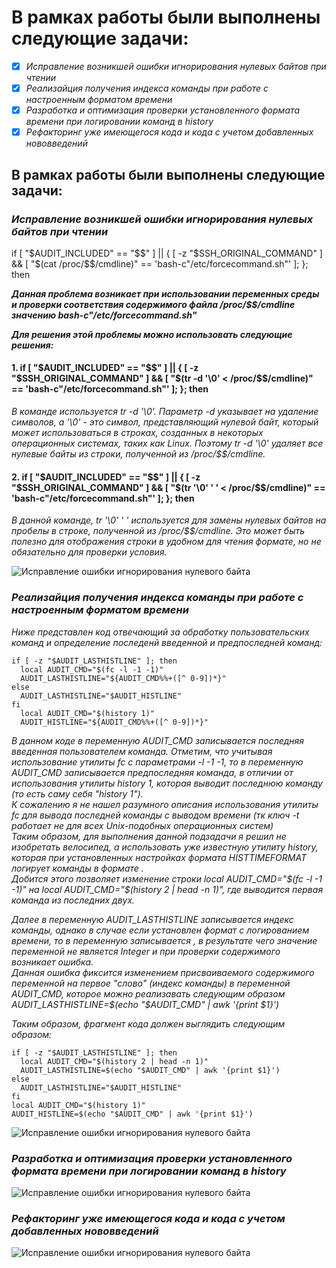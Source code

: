 В рамках работы были выполнены следующие задачи:
=====================================================
- [X] *Исправление возникшей ошибки игнорирования нулевых байтов при чтении*
- [X] *Реализайция получения индекса команды при работе с настроенным форматом времени*
- [X] *Разработка и оптимизация проверки установленного формата времени при логировании команд в history*
- [X] *Рефакторинг уже имеющегося кода и кода с учетом добавленных нововведений*

В рамках работы были выполнены следующие задачи:
-----------------------------------------------------------
### *Исправление возникшей ошибки игнорирования нулевых байтов при чтении*

if [ "$AUDIT_INCLUDED" == "$$" ] || { [ -z "$SSH_ORIGINAL_COMMAND" ] && [ "$(cat /proc/$$/cmdline)" == 'bash-c"/etc/forcecommand.sh"' ]; }; then

***Данная проблема возникает при использовании переменных среды и проверки соответствия содержимого файла /proc/$$/cmdline значению bash-c"/etc/forcecommand.sh"***

***Для решения этой проблемы можно использовать следующие решения:***
#### 1. if [ "$AUDIT_INCLUDED" == "$$" ] || { [ -z "$SSH_ORIGINAL_COMMAND" ] && [ "$(tr -d '\0' < /proc/$$/cmdline)" == 'bash-c"/etc/forcecommand.sh"' ]; }; then
*В команде используется tr -d '\0'. Параметр -d указывает на удаление символов, а '\0' - это символ, представляющий нулевой байт, который может использоваться в строках, созданных в некоторых операционных системах, таких как Linux. Поэтому tr -d '\0' удаляет все нулевые байты из строки, полученной из /proc/$$/cmdline.*
#### 2. if [ "$AUDIT_INCLUDED" == "$$" ] || { [ -z "$SSH_ORIGINAL_COMMAND" ] && [ "$(tr '\0' ' ' < /proc/$$/cmdline)" == 'bash-c"/etc/forcecommand.sh"' ]; }; then
*В данной команде, tr '\0' ' ' используется для замены нулевых байтов на пробелы в строке, полученной из /proc/$$/cmdline. Это может быть полезно для отображения строки в удобном для чтения формате, но не обязательно для проверки условия.*

![Исправление ошибки игнорирования нулевого байта](https://github.com/jfisto/CyberSecurity/edit/main/Unix/history/1.png)

### *Реализайция получения индекса команды при работе с настроенным форматом времени*

*Ниже представлен код отвечающий за обработку пользовательских команд и определение последенй введенной и предпоследней команд:*
  
```
if [ -z "$AUDIT_LASTHISTLINE" ]; then
  local AUDIT_CMD="$(fc -l -1 -1)"
  AUDIT_LASTHISTLINE="${AUDIT_CMD%%+([^ 0-9])*}"
else
  AUDIT_LASTHISTLINE="$AUDIT_HISTLINE"
fi
  local AUDIT_CMD="$(history 1)"
  AUDIT_HISTLINE="${AUDIT_CMD%%+([^ 0-9])*}"
```

*В данном коде в переменную AUDIT_CMD записывается последняя введенная пользователем команда. Отметим, что учитывая использование утилиты fc с параметрами -l -1 -1, то в переменную AUDIT_CMD записывается предпоследняя команда, в отличии от использования утилиты history 1, которая выводит последнюю команду (то есть саму себя "history 1").*\
*К сожалению я не нашел разумного описания использования утилиты fc для вывода последней команды с выводом времени (тк ключ -t работает не для всех Unix-подобных операционных систем)*\
*Таким образом, для выполнения данной подзадачи я решил не изобретать велосипед, а использовать уже известную утилиту history, которая при установленных настройках формата HISTTIMEFORMAT логирует команды в формате <index> <datetime> <command>.*\
*Добится этого позволяет изменение строки local AUDIT_CMD="$(fc -l -1 -1)" на local AUDIT_CMD="$(history 2 | head -n 1)", где выводится первая команда из последних двух.*
  
*Далее в переменную AUDIT_LASTHISTLINE записывается индекс команды, однако в случае если установлен формат с логированием времени, то в переменную записывается <index>  <datetime>, в результате чего значение переменной не является Integer и при проверки содержимого возникает ошибка.*\
*Данная ошибка фиксится изменением присваиваемого содержимого переменной на первое "слово" (индекс команды) в переменной AUDIT_CMD, которое можно реализавать следующим образом AUDIT_LASTHISTLINE=$(echo "$AUDIT_CMD" | awk '{print $1}')*
  
*Таким образом, фрагмент кода должен выглядить следующим образом:*
```
if [ -z "$AUDIT_LASTHISTLINE" ]; then
  local AUDIT_CMD="$(history 2 | head -n 1)"
  AUDIT_LASTHISTLINE=$(echo "$AUDIT_CMD" | awk '{print $1}')
else
  AUDIT_LASTHISTLINE="$AUDIT_HISTLINE"
fi
local AUDIT_CMD="$(history 1)"
AUDIT_HISTLINE=$(echo "$AUDIT_CMD" | awk '{print $1}')
```

![Исправление ошибки игнорирования нулевого байта](https://github.com/jfisto/CyberSecurity/edit/main/Unix/history/2.png)

### *Разработка и оптимизация проверки установленного формата времени при логировании команд в history*


![Исправление ошибки игнорирования нулевого байта](https://github.com/jfisto/CyberSecurity/edit/main/Unix/history/3.png)

### *Рефакторинг уже имеющегося кода и кода с учетом добавленных нововведений*


![Исправление ошибки игнорирования нулевого байта](https://github.com/jfisto/CyberSecurity/edit/main/Unix/history/4.png)


